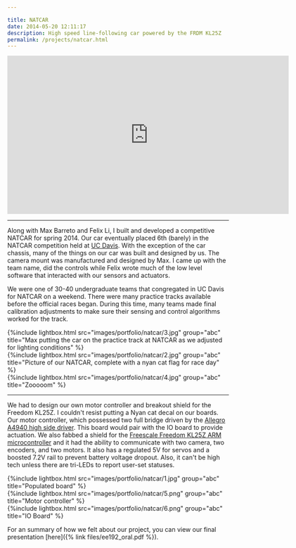 ```yaml
---

title: NATCAR
date: 2014-05-20 12:11:17
description: High speed line-following car powered by the FRDM KL25Z
permalink: /projects/natcar.html
---
```


<div class="container">
	<div class="item">
		<iframe width="640" height="360" src="https://www.youtube.com/embed/H-Txe_B7EAo" frameborder="0" allowfullscreen></iframe>
	</div>
</div>
<!-- 
Footage of our race video, provided by UC Davis
Picture of our NATCAR, complete with a nyan cat flag for race day
 -->

---

Along with Max Barreto and Felix Li, I built and developed a competitive NATCAR for spring 2014. Our car eventually placed 6th (barely) in the NATCAR competition held at [UC Davis](http://www.ece.ucdavis.edu/natcar/results/2014-race-results/). With the exception of the car chassis, many of the things on our car was built and designed by us. The camera mount was manufactured and designed by Max. I came up with the team name, did the controls while Felix wrote much of the low level software that interacted with our sensors and actuators.

We were one of 30-40 undergraduate teams that congregated in UC Davis for NATCAR on a weekend. There were many practice tracks available before the official races began. During this time, many teams made final calibration adjustments to make sure their sensing and control algorithms worked for the track.

<div class="container-imgs">
	<div class="item-img">
		{%include lightbox.html src="images/portfolio/natcar/3.jpg" group="abc" title="Max putting the car on the practice track at NATCAR as we adjusted for lighting conditions" %}
	</div>
	<div class="item-img">
		{%include lightbox.html src="images/portfolio/natcar/2.jpg" group="abc" title="Picture of our NATCAR, complete with a nyan cat flag for race day" %}
	</div>
	<div class="item-img">
		{%include lightbox.html src="images/portfolio/natcar/4.jpg" group="abc" title="Zooooom" %}
	</div>
</div>

<!-- 
Max putting the car on the practice track at NATCAR as we adjusted for lighting conditions
Zoooooom, look at our car go. Unfortunately, an unsolved problem in our motor controller inhibited our ability to have a competitive top speed. Our motor controller must have a hairball stuck in its throat.
 -->

---

We had to design our own motor controller and breakout shield for the Freedom KL25Z. I couldn't resist putting a Nyan cat decal on our boards. Our motor controller, which possessed two full bridge driven by the [Allegro A4940 high side driver](http://www.digikey.com/product-detail/en/A4940KLPTR-T/620-1319-6-ND/2042760). This board would pair with the IO board to provide actuation. We also fabbed a shield for the [Freescale Freedom KL25Z ARM microcontroller](http://www.freescale.com/webapp/sps/site/prod_summary.jsp?code=FRDM-KL25Z) and it had the ability to communicate with two camera, two encoders, and two motors. It also has a regulated 5V for servos and a boosted 7.2V rail to prevent battery voltage dropout. Also, it can't be high tech unless there are tri-LEDs to report user-set statuses.

<div class="container-imgs">
	<div class="item-img">
		{%include lightbox.html src="images/portfolio/natcar/1.jpg" group="abc" title="Populated board" %}
	</div>
	<div class="item-img">
		{%include lightbox.html src="images/portfolio/natcar/5.png" group="abc" title="Motor controller" %}
	</div>
	<div class="item-img">
		{%include lightbox.html src="images/portfolio/natcar/6.png" group="abc" title="IO Board" %}
	</div>
</div>

For an summary of how we felt about our project, you can view our final presentation [here]({% link files/ee192_oral.pdf %}).
